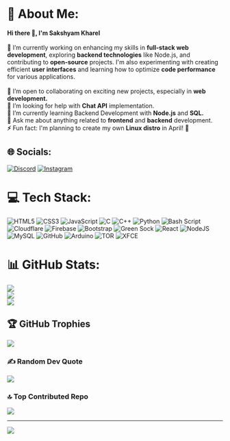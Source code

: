 # 💫 About Me:
**Hi there 👋, I'm Sakshyam Kharel**<br><br>**🔭** I’m currently working on enhancing my skills in **full-stack web development**, exploring **backend technologies** like Node.js, and contributing to **open-source** projects. I'm also experimenting with creating efficient **user interfaces** and learning how to optimize **code performance** for various applications.<br> <br>**👯** I’m open to collaborating on exciting new projects, especially in **web development.**<br>**🤝** I’m looking for help with **Chat API** implementation.<br>**🌱** I’m currently learning Backend Development with **Node.js** and **SQL.**<br>**💬** Ask me about anything related to **frontend** and **backend** development.<br>**⚡** Fun fact: I'm planning to create my own **Linux distro** in April! **🚀**


## 🌐 Socials:
[![Discord](https://img.shields.io/badge/Discord-%237289DA.svg?logo=discord&logoColor=white)](https://discord.gg/https://discord.gg/xgfd9Gy22W) [![Instagram](https://img.shields.io/badge/Instagram-%23E4405F.svg?logo=Instagram&logoColor=white)](https://instagram.com/sak.shyamx) 

# 💻 Tech Stack:
![HTML5](https://img.shields.io/badge/html5-%23E34F26.svg?style=for-the-badge&logo=html5&logoColor=white) ![CSS3](https://img.shields.io/badge/css3-%231572B6.svg?style=for-the-badge&logo=css3&logoColor=white) ![JavaScript](https://img.shields.io/badge/javascript-%23323330.svg?style=for-the-badge&logo=javascript&logoColor=%23F7DF1E) ![C](https://img.shields.io/badge/c-%2300599C.svg?style=for-the-badge&logo=c&logoColor=white) ![C++](https://img.shields.io/badge/c++-%2300599C.svg?style=for-the-badge&logo=c%2B%2B&logoColor=white) ![Python](https://img.shields.io/badge/python-3670A0?style=for-the-badge&logo=python&logoColor=ffdd54) ![Bash Script](https://img.shields.io/badge/bash_script-%23121011.svg?style=for-the-badge&logo=gnu-bash&logoColor=white) ![Cloudflare](https://img.shields.io/badge/Cloudflare-F38020?style=for-the-badge&logo=Cloudflare&logoColor=white) ![Firebase](https://img.shields.io/badge/firebase-%23039BE5.svg?style=for-the-badge&logo=firebase) ![Bootstrap](https://img.shields.io/badge/bootstrap-%238511FA.svg?style=for-the-badge&logo=bootstrap&logoColor=white) ![Green Sock](https://img.shields.io/badge/green%20sock-88CE02?style=for-the-badge&logo=greensock&logoColor=white) ![React](https://img.shields.io/badge/react-%2320232a.svg?style=for-the-badge&logo=react&logoColor=%2361DAFB) ![NodeJS](https://img.shields.io/badge/node.js-6DA55F?style=for-the-badge&logo=node.js&logoColor=white) ![MySQL](https://img.shields.io/badge/mysql-4479A1.svg?style=for-the-badge&logo=mysql&logoColor=white) ![GitHub](https://img.shields.io/badge/github-%23121011.svg?style=for-the-badge&logo=github&logoColor=white) ![Arduino](https://img.shields.io/badge/-Arduino-00979D?style=for-the-badge&logo=Arduino&logoColor=white) ![TOR](https://img.shields.io/badge/tor-%237E4798.svg?style=for-the-badge&logo=tor-project&logoColor=white) ![XFCE](https://img.shields.io/badge/XFCE-%232284F2.svg?style=for-the-badge&logo=xfce&logoColor=white)
# 📊 GitHub Stats:
![](https://github-readme-stats.vercel.app/api?username=developer-sakshyam&theme=radical&hide_border=true&include_all_commits=true&count_private=true)<br/>
![](https://github-readme-streak-stats.herokuapp.com/?user=developer-sakshyam&theme=radical&hide_border=true)<br/>
![](https://github-readme-stats.vercel.app/api/top-langs/?username=developer-sakshyam&theme=radical&hide_border=true&include_all_commits=true&count_private=true&layout=compact)

## 🏆 GitHub Trophies
![](https://github-profile-trophy.vercel.app/?username=developer-sakshyam&theme=radical&no-frame=true&no-bg=true&margin-w=4)

### ✍️ Random Dev Quote
![](https://quotes-github-readme.vercel.app/api?type=horizontal&theme=radical)

### 🔝 Top Contributed Repo
![](https://github-contributor-stats.vercel.app/api?username=developer-sakshyam&limit=5&theme=blue_navy&combine_all_yearly_contributions=true)

---
[![](https://visitcount.itsvg.in/api?id=developer-sakshyam&icon=0&color=0)](https://visitcount.itsvg.in)

<!-- Proudly created with GPRM ( https://gprm.itsvg.in ) -->
